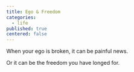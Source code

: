 ```yaml
---
title: Ego & Freedom
categories:
  - life
published: true
centered: false
---
```

When your ego is broken,
it can be painful news.

Or it can be the freedom
you have longed for.
